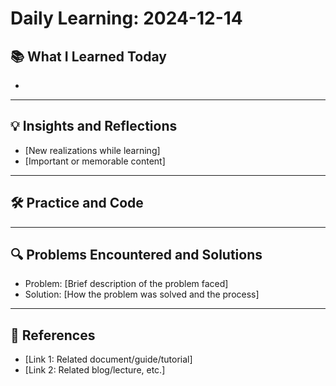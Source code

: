 # Daily Learning: 2024-12-14

## 📚 What I Learned Today
-

---

## 💡 Insights and Reflections
- [New realizations while learning]
- [Important or memorable content]

---

## 🛠 Practice and Code

---

## 🔍 Problems Encountered and Solutions
- Problem: [Brief description of the problem faced]
- Solution: [How the problem was solved and the process]

---

## 🔖 References
- [Link 1: Related document/guide/tutorial]
- [Link 2: Related blog/lecture, etc.]
